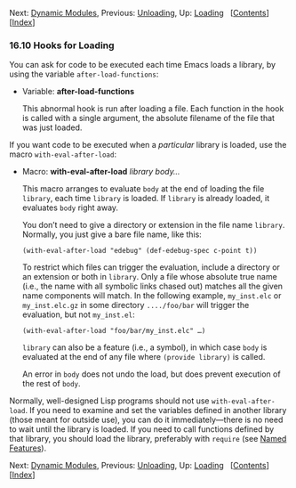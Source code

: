 <!-- This is the GNU Emacs Lisp Reference Manual
corresponding to Emacs version 27.2.

Copyright (C) 1990-1996, 1998-2021 Free Software Foundation,
Inc.

Permission is granted to copy, distribute and/or modify this document
under the terms of the GNU Free Documentation License, Version 1.3 or
any later version published by the Free Software Foundation; with the
Invariant Sections being "GNU General Public License," with the
Front-Cover Texts being "A GNU Manual," and with the Back-Cover
Texts as in (a) below.  A copy of the license is included in the
section entitled "GNU Free Documentation License."

(a) The FSF's Back-Cover Text is: "You have the freedom to copy and
modify this GNU manual.  Buying copies from the FSF supports it in
developing GNU and promoting software freedom." -->

<!-- Created by GNU Texinfo 6.7, http://www.gnu.org/software/texinfo/ -->

Next: [Dynamic Modules](Dynamic-Modules.html), Previous: [Unloading](Unloading.html), Up: [Loading](Loading.html)   \[[Contents](index.html#SEC_Contents "Table of contents")]\[[Index](Index.html "Index")]

### 16.10 Hooks for Loading

You can ask for code to be executed each time Emacs loads a library, by using the variable `after-load-functions`:

*   Variable: **after-load-functions**

    This abnormal hook is run after loading a file. Each function in the hook is called with a single argument, the absolute filename of the file that was just loaded.

If you want code to be executed when a *particular* library is loaded, use the macro `with-eval-after-load`:

*   Macro: **with-eval-after-load** *library body…*

    This macro arranges to evaluate `body` at the end of loading the file `library`, each time `library` is loaded. If `library` is already loaded, it evaluates `body` right away.

    You don’t need to give a directory or extension in the file name `library`. Normally, you just give a bare file name, like this:

        (with-eval-after-load "edebug" (def-edebug-spec c-point t))

    To restrict which files can trigger the evaluation, include a directory or an extension or both in `library`. Only a file whose absolute true name (i.e., the name with all symbolic links chased out) matches all the given name components will match. In the following example, `my_inst.elc` or `my_inst.elc.gz` in some directory `..../foo/bar` will trigger the evaluation, but not `my_inst.el`:

        (with-eval-after-load "foo/bar/my_inst.elc" …)

    `library` can also be a feature (i.e., a symbol), in which case `body` is evaluated at the end of any file where `(provide library)` is called.

    An error in `body` does not undo the load, but does prevent execution of the rest of `body`.

Normally, well-designed Lisp programs should not use `with-eval-after-load`. If you need to examine and set the variables defined in another library (those meant for outside use), you can do it immediately—there is no need to wait until the library is loaded. If you need to call functions defined by that library, you should load the library, preferably with `require` (see [Named Features](Named-Features.html)).

Next: [Dynamic Modules](Dynamic-Modules.html), Previous: [Unloading](Unloading.html), Up: [Loading](Loading.html)   \[[Contents](index.html#SEC_Contents "Table of contents")]\[[Index](Index.html "Index")]
